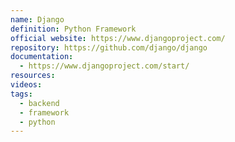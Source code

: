 ```yaml
---
name: Django
definition: Python Framework
official website: https://www.djangoproject.com/
repository: https://github.com/django/django
documentation:
  - https://www.djangoproject.com/start/
resources: 
videos: 
tags:
  - backend
  - framework
  - python
---
```

